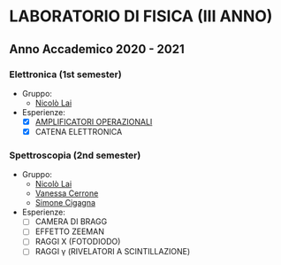 # LABORATORIO DI FISICA (III ANNO)

## Anno Accademico 2020 - 2021

### Elettronica (1st semester)

* Gruppo:
  * [Nicolò Lai](https://github.com/niklai99)
* Esperienze:
  - [x] [AMPLIFICATORI OPERAZIONALI](AMPLIFICATORI%20OPERAZIONALI/)
  - [x] CATENA ELETTRONICA

### Spettroscopia (2nd semester)

* Gruppo:
  * [Nicolò Lai](https://github.com/niklai99)
  * [Vanessa Cerrone](https://github.com/vanessacerrone)
  * [Simone Cigagna](https://github.com/simonecig)
* Esperienze:
  - [ ] CAMERA DI BRAGG
  - [ ] EFFETTO ZEEMAN
  - [ ] RAGGI X (FOTODIODO)
  - [ ] RAGGI &gamma; (RIVELATORI A SCINTILLAZIONE)